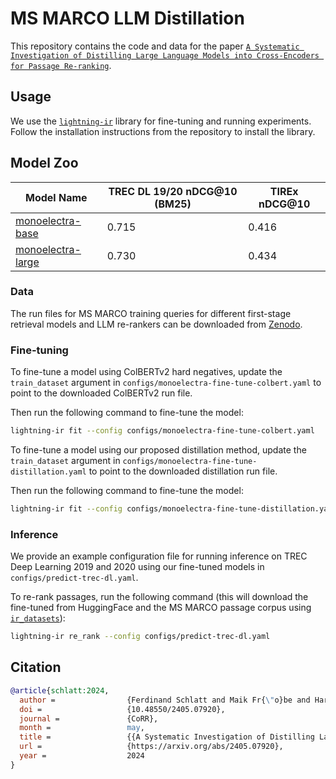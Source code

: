 # MS MARCO LLM Distillation

This repository contains the code and data for the paper [`A Systematic Investigation of Distilling Large Language Models into Cross-Encoders for Passage Re-ranking`](https://arxiv.org/abs/2405.07920).

## Usage

We use the [`lightning-ir`](https://github.com/webis-de/lightning-ir) library for fine-tuning and running experiments. Follow the installation instructions from the repository to install the library.

## Model Zoo

| Model Name                                                          | TREC DL 19/20 nDCG@10 (BM25) | TIREx nDCG@10 |
| ------------------------------------------------------------------- | ---------------------------- | ------------- |
| [monoelectra-base](https://huggingface.co/webis/monoelectra-base)   | 0.715                        | 0.416         |
| [monoelectra-large](https://huggingface.co/webis/monoelectra-large) | 0.730                        | 0.434         |

### Data

The run files for MS MARCO training queries for different first-stage retrieval models and LLM re-rankers can be downloaded from [Zenodo](https://zenodo.org/records/11147862).

### Fine-tuning

To fine-tune a model using ColBERTv2 hard negatives, update the `train_dataset` argument in `configs/monoelectra-fine-tune-colbert.yaml` to point to the downloaded ColBERTv2 run file.

Then run the following command to fine-tune the model:

```bash
lightning-ir fit --config configs/monoelectra-fine-tune-colbert.yaml
```

To fine-tune a model using our proposed distillation method, update the `train_dataset` argument in `configs/monoelectra-fine-tune-distillation.yaml` to point to the downloaded distillation run file.

Then run the following command to fine-tune the model:

```bash
lightning-ir fit --config configs/monoelectra-fine-tune-distillation.yaml
```

### Inference

We provide an example configuration file for running inference on TREC Deep Learning 2019 and 2020 using our fine-tuned models in `configs/predict-trec-dl.yaml`.

To re-rank passages, run the following command (this will download the fine-tuned from HuggingFace and the MS MARCO passage corpus using [`ir_datasets`](https://ir-datasets.com/)):

```bash
lightning-ir re_rank --config configs/predict-trec-dl.yaml
```

## Citation

```bibtex
@article{schlatt:2024,
  author =                {Ferdinand Schlatt and Maik Fr{\"o}be and Harrisen Scells and Shengyao Zhuang and Bevan Koopman and Guido Zuccon and Benno Stein and Martin Potthast and Matthias Hagen},
  doi =                   {10.48550/2405.07920},
  journal =               {CoRR},
  month =                 may,
  title =                 {{A Systematic Investigation of Distilling Large Language Models into Cross-Encoders for Passage Re-ranking}},
  url =                   {https://arxiv.org/abs/2405.07920},
  year =                  2024
}
```
